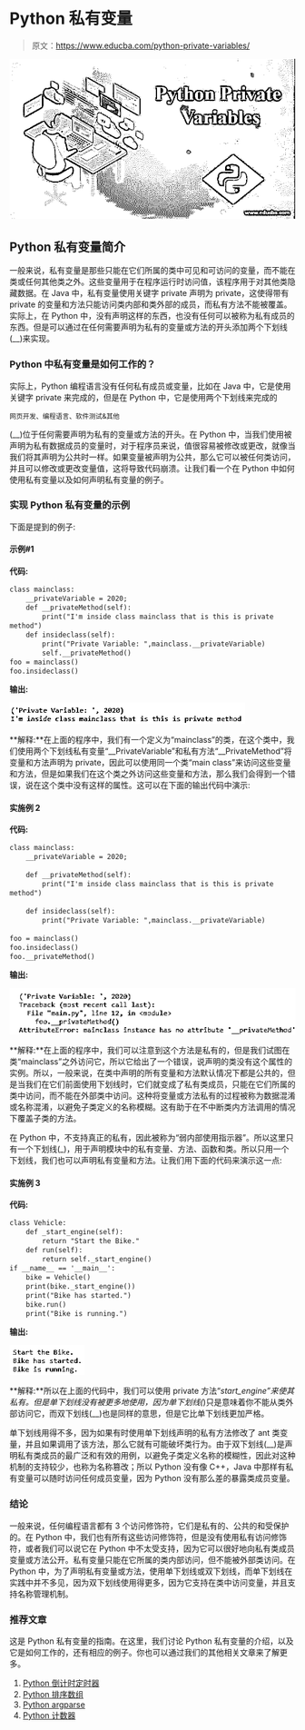 # Python 私有变量

> 原文：<https://www.educba.com/python-private-variables/>

![python private variables](img/e62bbd179ea020989952567c604c708e.png)



## Python 私有变量简介

一般来说，私有变量是那些只能在它们所属的类中可见和可访问的变量，而不能在类或任何其他类之外。这些变量用于在程序运行时访问值，该程序用于对其他类隐藏数据。在 Java 中，私有变量使用关键字 private 声明为 private，这使得带有 private 的变量和方法只能访问类内部和类外部的成员，而私有方法不能被覆盖。实际上，在 Python 中，没有声明这样的东西，也没有任何可以被称为私有成员的东西。但是可以通过在任何需要声明为私有的变量或方法的开头添加两个下划线(__)来实现。

### Python 中私有变量是如何工作的？

实际上，Python 编程语言没有任何私有成员或变量，比如在 Java 中，它是使用关键字 private 来完成的，但是在 Python 中，它是使用两个下划线来完成的

<small>网页开发、编程语言、软件测试&其他</small>

(__)位于任何需要声明为私有的变量或方法的开头。在 Python 中，当我们使用被声明为私有数据成员的变量时，对于程序员来说，值很容易被修改或更改，就像当我们将其声明为公共时一样。如果变量被声明为公共，那么它可以被任何类访问，并且可以修改或更改变量值，这将导致代码崩溃。让我们看一个在 Python 中如何使用私有变量以及如何声明私有变量的例子。

### 实现 Python 私有变量的示例

下面是提到的例子:

#### 示例#1

**代码:**

```
class mainclass:
    __privateVariable = 2020;
    def __privateMethod(self):
        print("I'm inside class mainclass that is this is private method")
    def insideclass(self):
        print("Private Variable: ",mainclass.__privateVariable)
        self.__privateMethod()
foo = mainclass()
foo.insideclass()
```

**输出:**

![Python Private Variables - 1](img/6bbeb4f9eae426cf30ea466d121ddb12.png)



**解释:**在上面的程序中，我们有一个定义为“mainclass”的类，在这个类中，我们使用两个下划线私有变量“__PrivateVariable”和私有方法“__PrivateMethod”将变量和方法声明为 private，因此可以使用同一个类“main class”来访问这些变量和方法，但是如果我们在这个类之外访问这些变量和方法，那么我们会得到一个错误，说在这个类中没有这样的属性。这可以在下面的输出代码中演示:

#### 实施例 2

**代码:**

```
class mainclass:
    __privateVariable = 2020;

    def __privateMethod(self):
        print("I'm inside class mainclass that is this is private method")

    def insideclass(self):
        print("Private Variable: ",mainclass.__privateVariable)

foo = mainclass()
foo.insideclass()
foo.__privateMethod()
```

**输出:**

![Python Private Variables - 2](img/7ecd135e421207c1c382103a467fa0be.png)



**解释:**在上面的程序中，我们可以注意到这个方法是私有的，但是我们试图在类“mainclass”之外访问它，所以它给出了一个错误，说声明的类没有这个属性的实例。所以，一般来说，在类中声明的所有变量和方法默认情况下都是公共的，但是当我们在它们前面使用下划线时，它们就变成了私有类成员，只能在它们所属的类中访问，而不能在外部类中访问。这种将变量或方法私有的过程被称为数据混淆或名称混淆，以避免子类定义的名称模糊。这有助于在不中断类内方法调用的情况下覆盖子类的方法。

在 Python 中，不支持真正的私有，因此被称为“弱内部使用指示器”。所以这里只有一个下划线(_)，用于声明模块中的私有变量、方法、函数和类。所以只用一个下划线，我们也可以声明私有变量和方法。让我们用下面的代码来演示这一点:

#### 实施例 3

**代码:**

```
class Vehicle:
    def _start_engine(self):
        return "Start the Bike."
    def run(self):
        return self._start_engine()
if __name__ == '__main__':
    bike = Vehicle()
    print(bike._start_engine())
    print("Bike has started.")
    bike.run()
    print("Bike is running.")
```

**输出:**

![Python Private Variables - 3](img/13b2e9ff7ecab2f397f9252dd1df986b.png)



**解释:**所以在上面的代码中，我们可以使用 private 方法“_start_engine”来使其私有。但是单下划线没有被更多地使用，因为单下划线(_)只是意味着你不能从类外部访问它，而双下划线(__)也是同样的意思，但是它比单下划线更加严格。

单下划线用得不多，因为如果有时使用单下划线声明的私有方法修改了 ant 类变量，并且如果调用了该方法，那么它就有可能破坏类行为。由于双下划线(__)是声明私有类成员的最广泛和有效的用例，以避免子类定义名称的模糊性，因此对这种机制的支持较少，也称为名称篡改；所以 Python 没有像 C++，Java 中那样有私有变量可以随时访问任何成员变量，因为 Python 没有那么差的暴露类成员变量。

### 结论

一般来说，任何编程语言都有 3 个访问修饰符，它们是私有的、公共的和受保护的。在 Python 中，我们也有所有这些访问修饰符，但是没有使用私有访问修饰符，或者我们可以说它在 Python 中不太受支持，因为它可以很好地向私有类成员变量或方法公开。私有变量只能在它所属的类内部访问，但不能被外部类访问。在 Python 中，为了声明私有变量或方法，使用单下划线或双下划线，而单下划线在实践中并不多见，因为双下划线使用得更多，因为它支持在类中访问变量，并且支持名称管理机制。

### 推荐文章

这是 Python 私有变量的指南。在这里，我们讨论 Python 私有变量的介绍，以及它是如何工作的，还有相应的例子。你也可以通过我们的其他相关文章来了解更多。

1.  [Python 倒计时定时器](https://www.educba.com/python-countdown-timer/)
2.  [Python 排序数组](https://www.educba.com/python-sort-array/)
3.  [Python argparse](https://www.educba.com/python-argparse/)
4.  [Python 计数器](https://www.educba.com/python-counter/)






